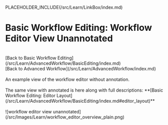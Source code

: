 PLACEHOLDER_INCLUDE(/src/Learn/LinkBox/index.md)

# Basic Workflow Editing: Workflow Editor View Unannotated

<br />
[Back to Basic Workflow Editing](/src/Learn/AdvancedWorkflow/BasicEditing/index.md)
<br />
[Back to Advanced Workflow](/src/Learn/AdvancedWorkflow/index.md)

<br />
<br />
An example view of the workflow editor without annotation. 
<br />
<br />
The same view with annotated is here along with full descriptions: **[Basic Workflow Editing: Editor Layout](/src/Learn/AdvancedWorkflow/BasicEditing/index.md#editor_layout)**
<br />
<br />
![workflow editor view unannotated](/src/Images/Learn/workflow_editor_overview_plain.png)
<br />
<br />
<br />
